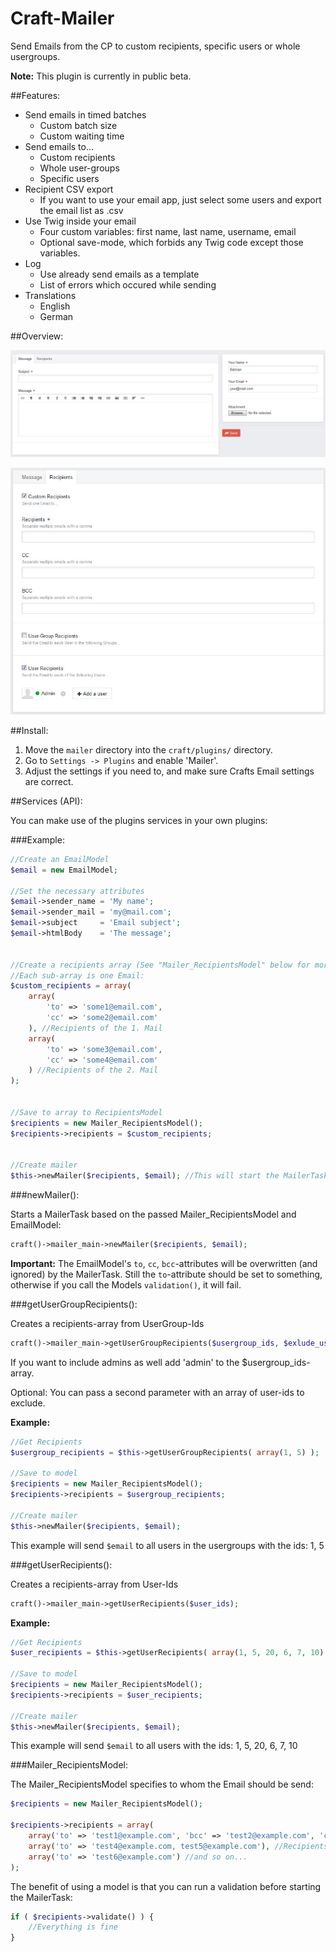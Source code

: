 Craft-Mailer
============

Send Emails from the CP to custom recipients, specific users or whole usergroups. 

**Note:** This plugin is currently in public beta.


##Features:

- Send emails in timed batches
  - Custom batch size
  - Custom waiting time
- Send emails to...
  - Custom recipients
  - Whole user-groups
  - Specific users
- Recipient CSV export
  - If you want to use your email app, just select some users and export the email list as .csv
- Use Twig inside your email
  - Four custom variables: first name, last name, username, email
  - Optional save-mode, which forbids any Twig code except those variables.
- Log
  - Use already send emails as a template
  - List of errors which occured while sending
- Translations
  - English
  - German


##Overview:

![Overview of the plugins CP section](/overview_1.jpg)

![Overview of the plugins CP section](/overview_2.jpg)


##Install:

1. Move the `mailer` directory into the `craft/plugins/` directory.
2. Go to `Settings -> Plugins` and enable 'Mailer'.
3. Adjust the settings if you need to, and make sure Crafts Email settings are correct.


##Services (API):

You can make use of the plugins services in your own plugins:


###Example:

```php
//Create an EmailModel
$email = new EmailModel;

//Set the necessary attributes 
$email->sender_name = 'My name';
$email->sender_mail = 'my@mail.com';
$email->subject     = 'Email subject';
$email->htmlBody    = 'The message';


//Create a recipients array (See "Mailer_RecipientsModel" below for more info)
//Each sub-array is one Email:
$custom_recipients = array(
	array(
		'to' => 'some1@email.com',
		'cc' => 'some2@email.com'
	), //Recipients of the 1. Mail
	array(
		'to' => 'some3@email.com',
		'cc' => 'some4@email.com'
	) //Recipients of the 2. Mail
);


//Save to array to RecipientsModel
$recipients = new Mailer_RecipientsModel();
$recipients->recipients = $custom_recipients;


//Create mailer
$this->newMailer($recipients, $email); //This will start the MailerTask
```

###newMailer():

Starts a MailerTask based on the passed Mailer_RecipientsModel and EmailModel:

```php
craft()->mailer_main->newMailer($recipients, $email);
```

**Important:** The EmailModel's `to`, `cc`, `bcc`-attributes will be overwritten (and ignored) by the MailerTask.  Still the `to`-attribute should be set to something, otherwise if you call the Models `validation()`, it will fail.

###getUserGroupRecipients():

Creates a recipients-array from UserGroup-Ids

```php
craft()->mailer_main->getUserGroupRecipients($usergroup_ids, $exlude_user_ids=array());
```

If you want to include admins as well add 'admin' to the $usergroup_ids-array.

Optional: You can pass a second parameter with an array of user-ids to exclude.

**Example:**

```php
//Get Recipients
$usergroup_recipients = $this->getUserGroupRecipients( array(1, 5) );

//Save to model
$recipients = new Mailer_RecipientsModel();
$recipients->recipients = $usergroup_recipients;

//Create mailer
$this->newMailer($recipients, $email);
```

This example will send `$email` to all users in the usergroups with the ids: 1, 5

###getUserRecipients():

Creates a recipients-array from User-Ids

```php
craft()->mailer_main->getUserRecipients($user_ids);
```

**Example:**

```php
//Get Recipients
$user_recipients = $this->getUserRecipients( array(1, 5, 20, 6, 7, 10) );

//Save to model
$recipients = new Mailer_RecipientsModel();
$recipients->recipients = $user_recipients;

//Create mailer
$this->newMailer($recipients, $email);
```

This example will send `$email` to all users with the ids: 1, 5, 20, 6, 7, 10

###Mailer_RecipientsModel:

The Mailer_RecipientsModel specifies to whom the Email should be send:

```php
$recipients = new Mailer_RecipientsModel();

$recipients->recipients = array(
	array('to' => 'test1@example.com', 'bcc' => 'test2@example.com', 'cc' => 'test3@example.com'), //Recipients of the 1. mail
	array('to' => 'test4@example.com, test5@example.com'), //Recipients of the 2. mail
	array('to' => 'test6@example.com') //and so on...
);
```

The benefit of using a model is that you can run a validation before starting the MailerTask:

```php
if ( $recipients->validate() ) {
	//Everything is fine
}
```
